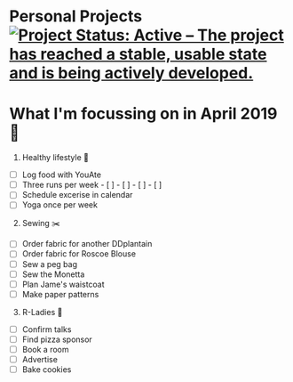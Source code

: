 Personal Projects
[![Project Status: Active – The project has reached a stable, usable state and is being actively developed.](https://www.repostatus.org/badges/latest/active.svg)](https://www.repostatus.org/#active)
==============

# What I'm focussing on in April 2019 :seedling:

1. Healthy lifestyle :pear:
- [ ] Log food with YouAte
- [ ] Three runs per week - [ ] - [ ] - [ ] - [ ]
- [ ] Schedule excerise in calendar
- [ ] Yoga once per week

2. Sewing :scissors:
- [ ] Order fabric for another DDplantain
- [ ] Order fabric for Roscoe Blouse
- [ ] Sew a peg bag
- [ ] Sew the Monetta
- [ ] Plan Jame's waistcoat
- [ ] Make paper patterns

3. R-Ladies :purple_heart:
- [ ] Confirm talks
- [ ] Find pizza sponsor
- [ ] Book a room
- [ ] Advertise
- [ ] Bake cookies
